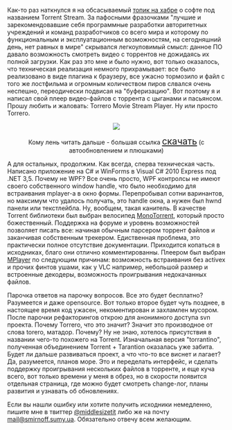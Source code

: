 Как-то раз наткнулся я на обсасываемый <a href="http://habrahabr.ru/blogs/p2p/88207/">топик на хабре</a> о софте под названием Torrent Stream. За пафосными фразочками "лучшие и зарекомендовавшие себя программные разработки авторитетных учреждений и команд разработчиков со всего мира и которому по функциональным и эксплуатационным возможностям, на сегодняшний день, нет равных в мире" скрывался легкоуловимый смысл: данное ПО давало возможность смотреть видео с торрентов не дожидаясь их полной загрузки. Как раз это мне и было нужно, вот только оказалось, что техническая реализация немного прихрамывает: все было реализовано в виде плагина к браузеру, все ужасно тормозило и файл с того же лостфильма и огромным количеством пиров слвался очень неспешно, переодически подвисая на "буферизацию". Вот поэтому я и написал свой плеер видео-файлов с торрента с цыганами и пасьянсом. Прошу любить и жаловать: Torrero Movie Stream Player. Ну или просто Torrero. <p><p align="center"><img class="borderglow" src="/media/pictures/torrero.jpg" align="none" /></p><p align="center">Кому лень читать дальше - большая ссылка <a href="http://j.mp/torrero" style="font-size:150%">скачать</a> (с автообновлением и плюшками)</p><p></p>А для остальных, продолжим. Как всегда, сперва техническая часть. Написано приложение на С# и WinForms в Visual C# 2010 Express под .NET 3,5. Почему не WPF? Все очень просто, WPF контролсы не имеют своего собственного window handle, что было необходимо для встраивания mplayer-а в окно формы. Перепробывал сотни варинантов, но максимум что удалось получать, это handle окна, а нужен был hwnd панели или текстлейбла. Ну, вообщем, такая канитель. В качестве Torrent библиотеки был выбран велосипед <a href="http://projects.qnetp.net/projects/show/monotorrent">MonoTorrent</a>, который просто божественный. Поддержка на форуме и уровень возможностей позволяет писать все: начиная обычным парсером торрент файлов и заканчивая собственным трекером. Едиственная проблема, это практически полное отсутствие документации. Приходится копаться в исходниках, благо они отлично комментированны. Плеером был выбран <a href="http://www.mplayerhq.hu/design7/news.html/">MPlayer</a> по следующим причинам: возможность встраивания без activex и прочих финтов ушами, как у VLC например, небольшой размер и встроенные декодеры, возможность проигрывания недокачанных файлов. </p><p></p><p>Парочка ответов на парочку вопросов. Все это будет бесплатно? Разумеется и даже opensource. Вот только второе будет чуть позднее, в настоящее время код ужасен, некоментирован и захламлен мусором. После парочки рефакторингов открою для анонимного доступа svn проекта. Почему Torrero, что это значит? Значит это производное от слова torero, матадор. Почему? Ну не знаю, хотелось присутствия в названии чего-то похожего на Torrent. Изначальная версия "torrantino", полученная объединением Torrent + Tarantion оказалась уже забита. Будет ли дальше развиваться проект, а что что-то все виснет и лагает? Да, разумеется, планов море. Это и переделать интерфейс, и сделать поддержку проигрывания нескольких файлов в торренте, и еще куча всего, вот только времени у меня в обрез, но в скорости появится отдельная страница, где можно будет смотреть change-лог, планы развития и узнавать об обновлениях.</p><p></p><p>Если вы нашли ошибку или хотите получить исходники немедленно, пишите мне в твиттер <a href="http://twitter.com/middlesizetit">@middlesizetit</a> либо же на почту mail@smirnoff.sumy.ua. Обязательно отвечу всем желающим.</p>